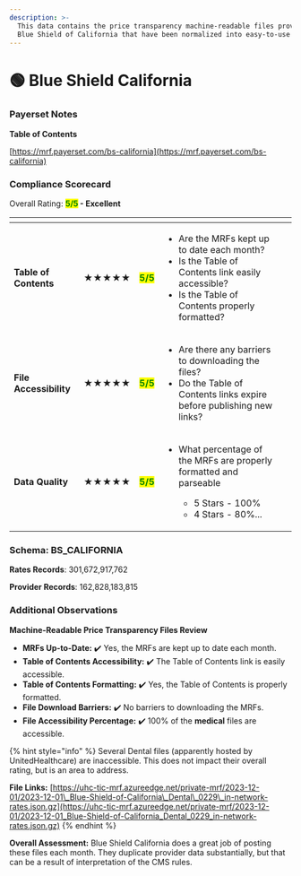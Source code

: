 ```yaml
---
description: >-
  This data contains the price transparency machine-readable files provided by
  Blue Shield of California that have been normalized into easy-to-use tables.
---
```


# 🟢 Blue Shield California

### Payerset Notes

**Table of Contents**

[https://mrf.payerset.com/bs-california](https://mrf.payerset.com/bs-california)

### Compliance Scorecard

Overall Rating: <mark style="color:green;">**5/5**</mark>**&#x20;- Excellent**

<table data-view="cards"><thead><tr><th></th><th></th><th></th><th></th><th data-hidden data-card-cover data-type="files"></th></tr></thead><tbody><tr><td><strong>Table of Contents</strong></td><td><strong>★★★★★</strong></td><td><mark style="color:green;"><strong>5/5</strong></mark></td><td><ul><li>Are the MRFs kept up to date each month? </li><li>Is the Table of Contents link easily accessible?</li><li>Is the Table of Contents properly formatted?</li></ul></td><td></td></tr><tr><td><strong>File Accessibility</strong></td><td><strong>★★★★★</strong></td><td><mark style="color:green;"><strong>5/5</strong></mark></td><td><ul><li>Are there any barriers to downloading the files?</li><li>Do the Table of Contents links expire before publishing new links?</li></ul></td><td></td></tr><tr><td><strong>Data Quality</strong></td><td><strong>★★★★★</strong></td><td><mark style="color:green;"><strong>5/5</strong></mark></td><td><ul><li><p>What percentage of the MRFs are properly formatted and parseable</p><ul><li>5 Stars - 100%</li><li>4 Stars - 80%...</li></ul></li></ul></td><td></td></tr></tbody></table>

### Schema: BS\_CALIFORNIA

**Rates Records**: 301,672,917,762

**Provider Records**: 162,828,183,815

### Additional Observations

**Machine-Readable Price Transparency Files Review**

* **MRFs Up-to-Date:** ✔️ Yes, the MRFs are kept up to date each month.
* **Table of Contents Accessibility:** ✔️ The Table of Contents link is easily accessible.
* **Table of Contents Formatting:** ✔️ Yes, the Table of Contents is properly formatted.
* **File Download Barriers:** ✔️ No barriers to downloading the MRFs.
* **File Accessibility Percentage:** ✔️ 100% of the **medical** files are accessible.

{% hint style="info" %}
Several Dental files (apparently hosted by UnitedHealthcare) are inaccessible. This does not impact their overall rating, but is an area to address.

**File Links:** [https://uhc-tic-mrf.azureedge.net/private-mrf/2023-12-01/2023-12-01\_Blue-Shield-of-California\_Dental\_0229\_in-network-rates.json.gz](https://uhc-tic-mrf.azureedge.net/private-mrf/2023-12-01/2023-12-01_Blue-Shield-of-California_Dental_0229_in-network-rates.json.gz)
{% endhint %}

**Overall Assessment:** Blue Shield California does a great job of posting these files each month. They duplicate provider data substantially, but that can be a result of interpretation of the CMS rules.
